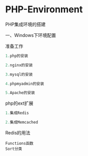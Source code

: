 # PHP-Environment

PHP集成环境的搭建

一、Windows下环境配置

准备工作

```php
1.php的安装

2.nginx的安装

3.mysql的安装

4.phpmyadmin的安装

5.Apache的安装
```

php的ext扩展

```php
1.集成Redis

2.集成Memcached
```

Redis的用法
```
Functions函数
Sort分类
```



